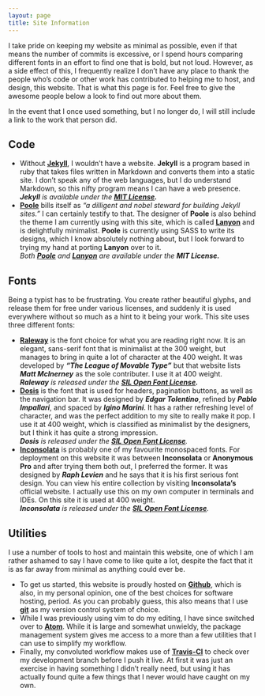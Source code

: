 ```yaml
---
layout: page
title: Site Information
---
```

I take pride on keeping my website as minimal as possible, even if that means
the number of commits is excessive, or I spend hours comparing different
fonts in an effort to find one that is bold, but not loud.  However, as a side
effect of this, I frequently realize I don’t have any place to thank the people
who’s code or other work has contributed to helping me to host, and design,
this website. That is what this page is for. Feel free to give the awesome
people below a look to find out more about them.

In the event that I once used something, but I no longer do, I will still
include a link to the work that person did.

## Code ##

 * Without **[Jekyll][1]**, I wouldn’t have a website. **Jekyll** is a program
   based in ruby that takes files written in Markdown and converts them into a
   static site. I don’t speak any of the web languages, but I do understand
   Markdown, so this nifty program means I can have a web presence.  
   _**Jekyll** is available under the **[MIT License][2].**_
 * **[Poole][3]** bills itself as *“a dilligent and nobel steward for building
   Jekyll sites.”* I can certainly testify to that. The designer of **Poole** is
   also behind the theme I am currently using with this site, which is called
   **[Lanyon][4]** and is delightfully minimalist. **Poole** is currently using
   SASS to write its designs, which I know absolutely nothing about, but I
   look forward to trying my hand at porting **Lanyon** over to it.  
   *Both **[Poole][5]** and **[Lanyon][6]** are available under the
   **MIT License.***

## Fonts ##
Being a typist has to be frustrating. You create rather beautiful glyphs, and
release them for free under various licenses, and suddenly it is used
everywhere without so much as a hint to it being your work. This site uses
three different fonts:

 * **[Raleway][7]** is the font choice for what you are reading right now. It
   is an elegant, sans-serif font that is minimalist at the 300 weight, but
   manages to bring in quite a lot of character at the 400 weight. It was
   developed by ***“The League of Movable Type”*** but that website lists
   ***Matt McInerney*** as the sole contributer. I use it at 400 weight.  
   _**Raleway** is released under the **[SIL Open Font License][8].**_
 * **[Dosis][9]** is the font that is used for headers, pagination buttons,
   as well as the navigation bar. It was designed by ***Edgar Tolentino***,
   refined by ***Pablo Impallari***, and spaced by ***Igino Marini***. It has a
   rather refreshing level of character, and was the perfect addition to my
   site to really make it pop. I use it at 400 weight, which is classified as
   minimalist by the designers, but I think it has quite a strong impression.  
   _**Dosis** is released under the **[SIL Open Font License][10]**._  
 * **[Inconsolata][11]** is probably one of my favourite monospaced fonts. For
   deployment on this website it was between **Inconsolata** or **Anonymous
   Pro** and after trying them both out, I preferred the former. It was designed
   by ***Raph Levien*** and he says that it is his first serious font design.
   You can view his entire collection by visiting **Inconsolata’s** official
   website. I actually use this on my own computer in terminals and IDEs. On
   this site it is used at 400 weight.  
   _**Inconsolata** is released under the **[SIL Open Font License][10]**._

## Utilities ##
I use a number of tools to host and maintain this website, one of which I am
rather ashamed to say I have come to like quite a lot, despite the fact that
it is as far away from minimal as anything could ever be.

 * To get us started, this website is proudly hosted on **[Github][12]**,
   which is also, in my personal opinion, one of the best choices for software
   hosting, period. As you can probably guess, this also means that I use
   **[git][14]** as my version control system of choice.
 * While I was previously using vim to do my editing, I have since switched
   over to **[Atom][13]**. While it is large and somewhat unwieldy, the package
   management system gives me access to a more than a few utilities that I can
   use to simplify my workflow.
 * Finally, my convoluted workflow makes use of **[Travis-CI][15]** to check
   over my development branch before I push it live. At first it was just an
   exercise in having something I didn’t really need, but using it has actually
   found quite a few things that I never would have caught on my own.

[1]: https://jekyllrb.com/ "Jekyll’s Official Homepage"
[2]: https://github.com/jekyll/jekyll/blob/master/LICENSE "Jekyll’s Github: LICENSE File"
[3]: https://getpoole.com/ "Poole’s Official Homepage"
[4]: https://lanyon.getpoole.com/ "Lanyon’s Official Homepage"
[5]: https://github.com/poole/poole/blob/master/LICENSE.md "Poole’s Github: LICENSE File"
[6]: https://github.com/poole/lanyon/blob/master/LICENSE.md "Lanyon’s Github: LICENSE File"
[7]: https://www.theleagueofmoveabletype.com/raleway "Raleway’s Official Homepage"
[8]: https://github.com/theleagueof/raleway/blob/master/Open%20Font%20License.markdown "Raleway’s Github: LICENSE File"
[9]: https://www.impallari.com/dosis "Dosis’ Official Website"
[10]: https://scripts.sil.org/OFL "SIL Open Font License: Official Site"
[11]: https://www.levien.com/type/myfonts/inconsolata.html "Inconsolata’s Official Website"
[12]: https://github.com "GitHub’s Official Website"
[13]: https://atom.io "Atom’s Official Website"
[14]: https://gitscm.com "Git’s Official Website"
[15]: https://travis-ci.org "Travis-CI’s Official Website"
